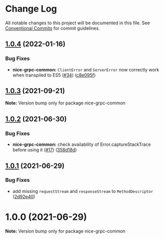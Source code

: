 # Change Log

All notable changes to this project will be documented in this file.
See [Conventional Commits](https://conventionalcommits.org) for commit guidelines.

## [1.0.4](https://github.com/deeplay-io/nice-grpc/compare/nice-grpc-common@1.0.3...nice-grpc-common@1.0.4) (2022-01-16)


### Bug Fixes

* **nice-grpc-common:** `ClientError` and `ServerError` now correctly work when transpiled to ES5 ([#34](https://github.com/deeplay-io/nice-grpc/issues/34)) ([c8e095f](https://github.com/deeplay-io/nice-grpc/commit/c8e095f1f2d81d57b319714d88d9182cf301bcca))





## [1.0.3](https://github.com/deeplay-io/nice-grpc/compare/nice-grpc-common@1.0.2...nice-grpc-common@1.0.3) (2021-09-21)

**Note:** Version bump only for package nice-grpc-common





## [1.0.2](https://github.com/deeplay-io/nice-grpc/compare/nice-grpc-common@1.0.1...nice-grpc-common@1.0.2) (2021-06-30)


### Bug Fixes

* **nice-grpc-common:** check availability of Error.captureStackTrace before using it ([#17](https://github.com/deeplay-io/nice-grpc/issues/17)) ([358d18d](https://github.com/deeplay-io/nice-grpc/commit/358d18d7c6c8ee564a6035554b7cd131561e61e9))





## [1.0.1](https://github.com/deeplay-io/nice-grpc/compare/nice-grpc-common@1.0.0...nice-grpc-common@1.0.1) (2021-06-29)


### Bug Fixes

* add missing `requestStream` and `responseStream` to `MethodDescriptor` ([2d92e40](https://github.com/deeplay-io/nice-grpc/commit/2d92e40564f646d80dccbde6e5cda6a8eadf4ba3))





# 1.0.0 (2021-06-29)

**Note:** Version bump only for package nice-grpc-common
